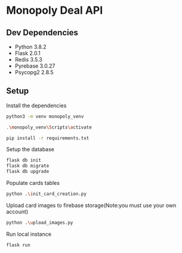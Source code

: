 # Monopoly Deal API


## Dev Dependencies
* Python 3.8.2
* Flask 2.0.1
* Redis 3.5.3
* Pyrebase 3.0.27
* Psycopg2 2.8.5


## Setup

Install the dependencies 

```sh
python3 -m venv monopoly_venv
```


```sh
.\monopoly_venv\Scripts\activate
```

```sh
pip install -r requirements.txt
```

Setup the database

```sh
flask db init
flask db migrate
flask db upgrade
```

Populate cards tables
```sh
python .\init_card_creation.py
```

Upload card images to firebase storage(Note:you must use your own account)
```sh
python .\upload_images.py
```

Run local instance
```sh
flask run
```
